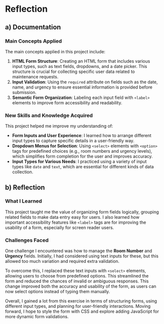 # Reflection

## a) Documentation

### Main Concepts Applied
The main concepts applied in this project include:
1. **HTML Form Structure**: Creating an HTML form that includes various input types, such as text fields, dropdowns, and a date picker. This structure is crucial for collecting specific user data related to maintenance requests.
2. **Input Validation**: Using the `required` attribute on fields such as the date, name, and urgency to ensure essential information is provided before submission.
3. **Semantic Form Organization**: Labeling each input field with `<label>` elements to improve form accessibility and readability.

### New Skills and Knowledge Acquired
This project helped me improve my understanding of:
- **Form Inputs and User Experience**: I learned how to arrange different input types to capture specific details in a user-friendly way.
- **Dropdown Menus for Selection**: Using `<select>` elements with `<option>` tags for predefined choices (e.g., room numbers and urgency levels), which simplifies form completion for the user and improves accuracy.
- **Input Types for Various Needs**: I practiced using a variety of input types like `date` and `text`, which are essential for different kinds of data collection.

## b) Reflection

### What I Learned
This project taught me the value of organizing form fields logically, grouping related fields to make data entry easy for users. I also learned how important accessibility features like `<label>` tags are for improving the usability of a form, especially for screen reader users.

### Challenges Faced
One challenge I encountered was how to manage the **Room Number** and **Urgency** fields. Initially, I had considered using text inputs for these, but this allowed too much variation and required extra validation. 

To overcome this, I replaced these text inputs with `<select>` elements, allowing users to choose from predefined options. This streamlined the form and reduced the chances of invalid or ambiguous responses.
This change improved both the accuracy and usability of the form, as users can now select options instead of typing them manually.

Overall, I gained a lot from this exercise in terms of structuring forms, using different input types, and planning for user-friendly interactions. Moving forward, I hope to style the form with CSS and explore adding JavaScript for more dynamic form validations.
